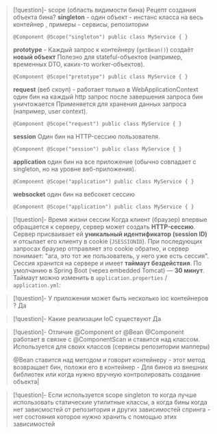 >[!question]- scope (область видимости бина)
> Рецепт создания объекта бина?
>**singleton** - один объект - инстанс класса на весь контейнер , примеры - сервисы, репозитории
>```
>@Component @Scope("singleton") public class MyService { }
>```
>**prototype** - Каждый запрос к контейнеру (`getBean()`) создаёт **новый объект**
>Полезно для stateful-объектов (например, временных DTO, каких-то worker-объектов).
>```
>@Component @Scope("pretotype") public class MyService { }
>```
> **request** (веб скоуп) - работает только в WebApplicationContext 
>один бин на каждый http запрос
>после завершения запроса бин уничтожается 
>Применяется для хранения данных запроса (например, user context). 
>```
>@Component @Scope("request") public class MyService { }
>```
>**session** Один бин на HTTP-сессию пользователя.
> ```
>@Component @Scope("session") public class MyService { }
>```
>**application** один бин на все приложение (обычно совпадает с singleton, но на уровне веб-приложения). 
>```
>@Component @Scope("application") public class MyService { }
>```
>**websocket** один бин на вебсокет сессию 
>```
>@Component @Scope("application") public class MyService { }
>```

>[!question]- Время жизни сессии
>Когда клиент (браузер) впервые обращается к серверу, сервер может создать **HTTP-сессию**.
>Сервер присваивает ей **уникальный идентификатор (session ID)** и отсылает его клиенту в cookie (`JSESSIONID`).
>При последующих запросах браузер отправляет это cookie обратно, и сервер понимает: "ага, это тот же пользователь, у него уже есть сессия".
>Сессия хранится на сервере и имеет **таймаут бездействия**.
>По умолчанию в Spring Boot (через embedded Tomcat) — **30 минут**.
>Таймаут можно изменить в `application.properties` / `application.yml`:
>

>[!question]- У приложения может быть несколько ioc контейнеров ?
>Да

>[!question]- Какие реализации IoC существуют
>Да

>[!question]- Отличие @Component от @Bean
>@Component работает в связке с @ComponentScan и ставится над классом. Используется для своих классов (сервисы репозитории мапперы)
>
>@Bean ставится над методом и говорит контейнеру - этот метод возвращает бин, положи его в контейнер - Для бинов из внешних библиотек или когда нужно вручную контролировать создание объекта|

>[!question]- Если используется scope singleton то когда лучше использовать статические утилитные классы, а когда бины 
>когда нет зависмостей от репозитория и других зависимостей спринга - нет состояния которое нужно хранить с помощью этих зависимостей 


